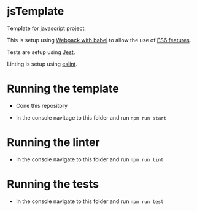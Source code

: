 # jsTemplate
Template for javascript project.

This is setup using [Webpack with babel](http://ccoenraets.github.io/es6-tutorial/setup-webpack/)
to allow the use of [ES6 features](https://www.fullstackreact.com/articles/what-are-babel-plugins-and-presets/).

Tests are setup using [Jest](https://jest-bot.github.io/jest/).

Linting is setup using [eslint](https://eslint.org/docs/rules/).

# Running the template
* Cone this repository

* In the console navitage to this folder and run `npm run start`

# Running the linter
* In the console navigate to this folder and run `npm run lint`

# Running the tests
* In the console navigate to this folder and run `npm run test`
